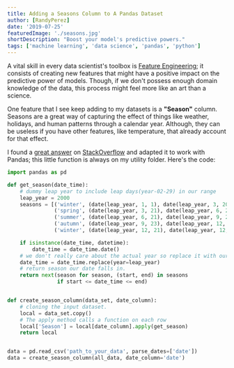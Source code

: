 ```yaml
---
title: Adding a Seasons Column to A Pandas Dataset
author: [RandyPerez]
date: '2019-07-25'
featuredImage: './seasons.jpg'
shortDescription: "Boost your model's predictive powers."
tags: ['machine learning', 'data science', 'pandas', 'python']
---
```


A vital skill in every data scientist's toolbox is [Feature Engineering](https://www.kdnuggets.com/2018/12/feature-engineering-explained.html); it consists of creating new features that might have a positive impact on the predictive power of models. Though, if we don't possess enough domain knowledge of the data, this process might feel more like an art than a science.

One feature that I see keep adding to my datasets is a **"Season"** column. Seasons are a great way of capturing the effect of things like weather, holidays, and human patterns through a calendar year. Although, they can be useless if you have other features, like temperature, that already account for that effect.

I found a [great answer](https://stackoverflow.com/questions/16139306/determine-season-given-timestamp-in-python-using-datetime/28686747#28686747) on [StackOverflow](https://stackoverflow.com/) and adapted it to work with Pandas; this little function is always on my utility folder. Here's the code:

```python
import pandas as pd

def get_season(date_time):
    # dummy leap year to include leap days(year-02-29) in our range
    leap_year = 2000
    seasons = [('winter', (date(leap_year, 1, 1), date(leap_year, 3, 20))),
               ('spring', (date(leap_year, 3, 21), date(leap_year, 6, 20))),
               ('summer', (date(leap_year, 6, 21), date(leap_year, 9, 22))),
               ('autumn', (date(leap_year, 9, 23), date(leap_year, 12, 20))),
               ('winter', (date(leap_year, 12, 21), date(leap_year, 12, 31)))]

    if isinstance(date_time, datetime):
        date_time = date_time.date()
    # we don't really care about the actual year so replace it with our dummy leap_year
    date_time = date_time.replace(year=leap_year)
    # return season our date falls in.
    return next(season for season, (start, end) in seasons
                if start <= date_time <= end)


def create_season_column(data_set, date_column):
    # cloning the input dataset.
    local = data_set.copy()
    # The apply method calls a function on each row
    local['Season'] = local[date_column].apply(get_season)
    return local


data = pd.read_csv('path_to_your_data', parse_dates=['date'])
data = create_season_column(all_data, date_column='date')
```
